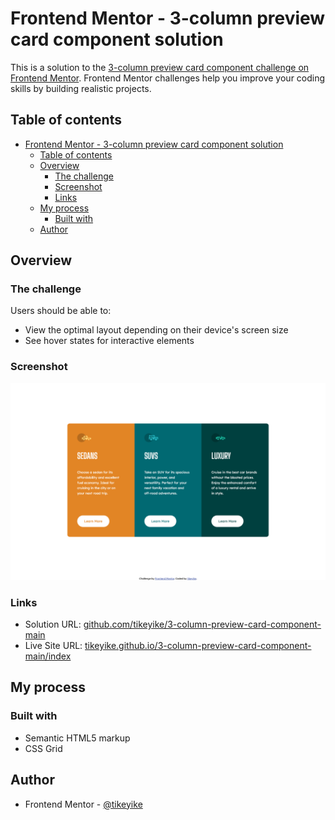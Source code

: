 # Frontend Mentor - 3-column preview card component solution

This is a solution to the [3-column preview card component challenge on Frontend Mentor](https://www.frontendmentor.io/challenges/3column-preview-card-component-pH92eAR2-). Frontend Mentor challenges help you improve your coding skills by building realistic projects.

## Table of contents

- [Frontend Mentor - 3-column preview card component solution](#frontend-mentor---3-column-preview-card-component-solution)
  - [Table of contents](#table-of-contents)
  - [Overview](#overview)
    - [The challenge](#the-challenge)
    - [Screenshot](#screenshot)
    - [Links](#links)
  - [My process](#my-process)
    - [Built with](#built-with)
  - [Author](#author)

## Overview

### The challenge

Users should be able to:

- View the optimal layout depending on their device's screen size
- See hover states for interactive elements

### Screenshot

![](./screenshot.png)

### Links

- Solution URL: [github.com/tikeyike/3-column-preview-card-component-main](https://github.com/tikeyike/3-column-preview-card-component-main)
- Live Site URL: [tikeyike.github.io/3-column-preview-card-component-main/index](https://tikeyike.github.io/3-column-preview-card-component-main/index)

## My process

### Built with

- Semantic HTML5 markup
- CSS Grid

## Author

- Frontend Mentor - [@tikeyike](https://www.frontendmentor.io/profile/tikeyike)
